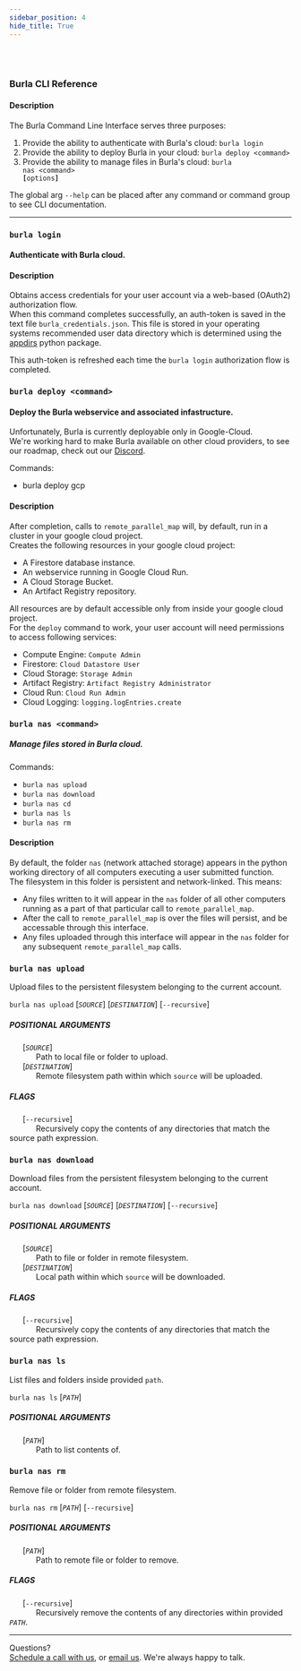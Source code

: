 ```yaml
---
sidebar_position: 4
hide_title: True
---
```


<br></br>

### Burla CLI Reference

#### Description

The Burla Command Line Interface serves three purposes:

1. Provide the ability to authenticate with Burla's cloud: `burla login`
2. Provide the ability to deploy Burla in your cloud: `burla deploy <command>`
3. Provide the ability to manage files in Burla's cloud: <code>burla nas &lt;command&gt; <strong>[</strong>options<strong>]</strong></code>

The global arg `--help` can be placed after any command or command group to see CLI documentation.

---

### `burla login`

#### Authenticate with Burla cloud.

#### Description

Obtains access credentials for your user account via a web-based (OAuth2) authorization flow.  
When this command completes successfully, an auth-token is saved in the text file `burla_credentials.json`. This file is stored in your operating systems recommended user data directory which is determined using the [appdirs](https://github.com/ActiveState/appdirs) python package.

This auth-token is refreshed each time the `burla login` authorization flow is completed.

### `burla deploy <command>`

#### Deploy the Burla webservice and associated infastructure.

Unfortunately, Burla is currently deployable only in Google-Cloud.  
We're working hard to make Burla available on other cloud providers, to see our roadmap, check out our [Discord](https://discord.gg/TsbCUwBUdy).

Commands:

- burla deploy gcp

#### Description

After completion, calls to `remote_parallel_map` will, by default, run in a cluster in your google cloud project.  
Creates the following resources in your google cloud project:

- A Firestore database instance.
- An webservice running in Google Cloud Run.
- A Cloud Storage Bucket.
- An Artifact Registry repository.

All resources are by default accessible only from inside your google cloud project.  
For the `deploy` command to work, your user account will need permissions to access following services:

- Compute Engine: `Compute Admin`
- Firestore: `Cloud Datastore User`
- Cloud Storage: `Storage Admin`
- Artifact Registry: `Artifact Registry Administrator`
- Cloud Run: `Cloud Run Admin`
- Cloud Logging: `logging.logEntries.create`

### `burla nas <command>`

##### Manage files stored in Burla cloud.

Commands:

- `burla nas upload`
- `burla nas download`
- `burla nas cd`
- `burla nas ls`
- `burla nas rm`

#### Description

By default, the folder `nas` (network attached storage) appears in the python working directory of all computers executing a user submitted function.  
The filesystem in this folder is persistent and network-linked. This means:

- Any files written to it will appear in the `nas` folder of all other computers running as a part of that particular call to `remote_parallel_map`.
- After the call to `remote_parallel_map` is over the files will persist, and be accessable through this interface.
- Any files uploaded through this interface will appear in the `nas` folder for any subsequent `remote_parallel_map` calls.

### `burla nas upload`

Upload files to the persistent filesystem belonging to the current account.

<code>burla nas upload</code> [<code><i>SOURCE</i></code>] [<code><i>DESTINATION</i></code>] [<code>--recursive</code>]

##### POSITIONAL ARGUMENTS

&nbsp;&nbsp;&nbsp;&nbsp;&nbsp;&nbsp;[<code><i>SOURCE</i></code>]  
&nbsp;&nbsp;&nbsp;&nbsp;&nbsp;&nbsp;&nbsp;&nbsp;&nbsp;&nbsp;&nbsp;&nbsp;Path to local file or folder to upload.  
&nbsp;&nbsp;&nbsp;&nbsp;&nbsp;&nbsp;[<code><i>DESTINATION</i></code>]  
&nbsp;&nbsp;&nbsp;&nbsp;&nbsp;&nbsp;&nbsp;&nbsp;&nbsp;&nbsp;&nbsp;&nbsp;Remote filesystem path within which `source` will be uploaded.

##### FLAGS

&nbsp;&nbsp;&nbsp;&nbsp;&nbsp;&nbsp;[`--recursive`]  
&nbsp;&nbsp;&nbsp;&nbsp;&nbsp;&nbsp;&nbsp;&nbsp;&nbsp;&nbsp;&nbsp;&nbsp;Recursively copy the contents of any directories that match the source path expression.

### `burla nas download`

Download files from the persistent filesystem belonging to the current account.

<code>burla nas download</code> [<code><i>SOURCE</i></code>] [<code><i>DESTINATION</i></code>] [<code>--recursive</code>]

##### POSITIONAL ARGUMENTS

&nbsp;&nbsp;&nbsp;&nbsp;&nbsp;&nbsp;[<code><i>SOURCE</i></code>]  
&nbsp;&nbsp;&nbsp;&nbsp;&nbsp;&nbsp;&nbsp;&nbsp;&nbsp;&nbsp;&nbsp;&nbsp;Path to file or folder in remote filesystem.  
&nbsp;&nbsp;&nbsp;&nbsp;&nbsp;&nbsp;[<code><i>DESTINATION</i></code>]  
&nbsp;&nbsp;&nbsp;&nbsp;&nbsp;&nbsp;&nbsp;&nbsp;&nbsp;&nbsp;&nbsp;&nbsp;Local path within which `source` will be downloaded.

##### FLAGS

&nbsp;&nbsp;&nbsp;&nbsp;&nbsp;&nbsp;[`--recursive`]  
&nbsp;&nbsp;&nbsp;&nbsp;&nbsp;&nbsp;&nbsp;&nbsp;&nbsp;&nbsp;&nbsp;&nbsp;Recursively copy the contents of any directories that match the source path expression.

### `burla nas ls`

List files and folders inside provided `path`.

<code>burla nas ls</code> [<code><i>PATH</i></code>]

##### POSITIONAL ARGUMENTS

&nbsp;&nbsp;&nbsp;&nbsp;&nbsp;&nbsp;[<code><i>PATH</i></code>]  
&nbsp;&nbsp;&nbsp;&nbsp;&nbsp;&nbsp;&nbsp;&nbsp;&nbsp;&nbsp;&nbsp;&nbsp;Path to list contents of.

### `burla nas rm`

Remove file or folder from remote filesystem.

<code>burla nas rm</code> [<code><i>PATH</i></code>] [<code>--recursive</code>]

##### POSITIONAL ARGUMENTS

&nbsp;&nbsp;&nbsp;&nbsp;&nbsp;&nbsp;[<code><i>PATH</i></code>]  
&nbsp;&nbsp;&nbsp;&nbsp;&nbsp;&nbsp;&nbsp;&nbsp;&nbsp;&nbsp;&nbsp;&nbsp;Path to remote file or folder to remove.

##### FLAGS

&nbsp;&nbsp;&nbsp;&nbsp;&nbsp;&nbsp;[`--recursive`]  
&nbsp;&nbsp;&nbsp;&nbsp;&nbsp;&nbsp;&nbsp;&nbsp;&nbsp;&nbsp;&nbsp;&nbsp;Recursively remove the contents of any directories within provided <code><i>PATH</i></code>.

---

Questions?  
[Schedule a call with us](https://cal.com/jakez/burla/), or [email us](mailto:jake@burla.dev). We're always happy to talk.
